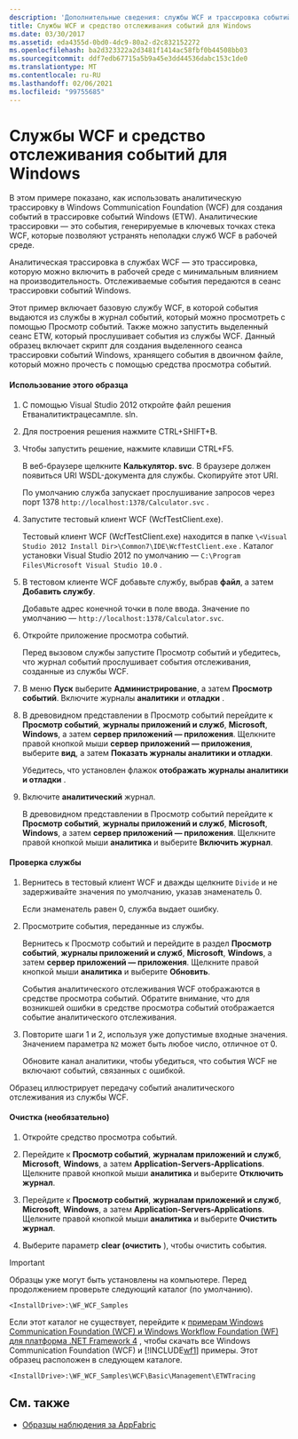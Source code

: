 ```yaml
---
description: 'Дополнительные сведения: службы WCF и трассировка событий для Windows'
title: Службы WCF и средство отслеживания событий для Windows
ms.date: 03/30/2017
ms.assetid: eda4355d-0bd0-4dc9-80a2-d2c832152272
ms.openlocfilehash: ba2d323322a2d3481f1414ac58fbf0b44508bb03
ms.sourcegitcommit: ddf7edb67715a5b9a45e3dd44536dabc153c1de0
ms.translationtype: MT
ms.contentlocale: ru-RU
ms.lasthandoff: 02/06/2021
ms.locfileid: "99755685"
---
```

# <a name="wcf-services-and-event-tracing-for-windows"></a>Службы WCF и средство отслеживания событий для Windows

В этом примере показано, как использовать аналитическую трассировку в Windows Communication Foundation (WCF) для создания событий в трассировке событий Windows (ETW). Аналитические трассировки — это события, генерируемые в ключевых точках стека WCF, которые позволяют устранять неполадки служб WCF в рабочей среде.

 Аналитическая трассировка в службах WCF — это трассировка, которую можно включить в рабочей среде с минимальным влиянием на производительность. Отслеживаемые события передаются в сеанс трассировки событий Windows.

 Этот пример включает базовую службу WCF, в которой события выдаются из службы в журнал событий, который можно просмотреть с помощью Просмотр событий. Также можно запустить выделенный сеанс ETW, который прослушивает события из службы WCF. Данный образец включает скрипт для создания выделенного сеанса трассировки событий Windows, хранящего события в двоичном файле, который можно прочесть с помощью средства просмотра событий.

#### <a name="to-use-this-sample"></a>Использование этого образца

1. С помощью Visual Studio 2012 откройте файл решения Етваналитиктрацесампле. sln.

2. Для построения решения нажмите CTRL+SHIFT+B.

3. Чтобы запустить решение, нажмите клавиши CTRL+F5.

     В веб-браузере щелкните **Калькулятор. svc**. В браузере должен появиться URI WSDL-документа для службы. Скопируйте этот URI.

     По умолчанию служба запускает прослушивание запросов через порт 1378 `http://localhost:1378/Calculator.svc` .

4. Запустите тестовый клиент WCF (WcfTestClient.exe).

     Тестовый клиент WCF (WcfTestClient.exe) находится в папке `\<Visual Studio 2012 Install Dir>\Common7\IDE\WcfTestClient.exe` .  Каталог установки Visual Studio 2012 по умолчанию — `C:\Program Files\Microsoft Visual Studio 10.0` .

5. В тестовом клиенте WCF добавьте службу, выбрав **файл**, а затем **Добавить службу**.

     Добавьте адрес конечной точки в поле ввода. Значение по умолчанию — `http://localhost:1378/Calculator.svc`.

6. Откройте приложение просмотра событий.

     Перед вызовом службы запустите Просмотр событий и убедитесь, что журнал событий прослушивает события отслеживания, созданные из службы WCF.

7. В меню **Пуск** выберите **Администрирование**, а затем **Просмотр событий**.  Включите журналы **аналитики** и **отладки** .

8. В древовидном представлении в Просмотр событий перейдите к **Просмотр событий**, **журналы приложений и служб**, **Microsoft**, **Windows**, а затем **сервер приложений — приложения**. Щелкните правой кнопкой мыши **сервер приложений — приложения**, выберите **вид**, а затем **Показать журналы аналитики и отладки**.

     Убедитесь, что установлен флажок **отображать журналы аналитики и отладки** .

9. Включите **аналитический** журнал.

     В древовидном представлении в Просмотр событий перейдите к **Просмотр событий**, **журналы приложений и служб**, **Microsoft**, **Windows**, а затем **сервер приложений — приложения**. Щелкните правой кнопкой мыши **аналитика** и выберите **Включить журнал**.

#### <a name="to-test-the-service"></a>Проверка службы

1. Вернитесь в тестовый клиент WCF и дважды щелкните `Divide` и не задерживайте значения по умолчанию, указав знаменатель 0.

     Если знаменатель равен 0, служба выдает ошибку.

2. Просмотрите события, переданные из службы.

     Вернитесь к Просмотр событий и перейдите в раздел **Просмотр событий**, **журналы приложений и служб**, **Microsoft**, **Windows**, а затем **сервер приложений — приложения**. Щелкните правой кнопкой мыши **аналитика** и выберите **Обновить**.

     События аналитического отслеживания WCF отображаются в средстве просмотра событий. Обратите внимание, что для возникшей ошибки в средстве просмотра событий отображается событие аналитического отслеживания.

3. Повторите шаги 1 и 2, используя уже допустимые входные значения. Значением параметра `N2` может быть любое число, отличное от 0.

     Обновите канал аналитики, чтобы убедиться, что события WCF не включают событий, связанных с ошибкой.

 Образец иллюстрирует передачу событий аналитического отслеживания из службы WCF.

#### <a name="to-cleanup-optional"></a>Очистка (необязательно)

1. Откройте средство просмотра событий.

2. Перейдите к **Просмотр событий**, **журналам приложений и служб**, **Microsoft**, **Windows**, а затем **Application-Servers-Applications**. Щелкните правой кнопкой мыши **аналитика** и выберите **Отключить журнал**.

3. Перейдите к **Просмотр событий**, **журналам приложений и служб**, **Microsoft**, **Windows**, а затем **Application-Servers-Applications**. Щелкните правой кнопкой мыши **аналитика** и выберите **Очистить журнал**.

4. Выберите параметр **clear (очистить** ), чтобы очистить события.

> [!IMPORTANT]
> Образцы уже могут быть установлены на компьютере. Перед продолжением проверьте следующий каталог (по умолчанию).  
>
> `<InstallDrive>:\WF_WCF_Samples`  
>
> Если этот каталог не существует, перейдите к [примерам Windows Communication Foundation (WCF) и Windows Workflow Foundation (WF) для платформа .NET Framework 4](https://www.microsoft.com/download/details.aspx?id=21459) , чтобы скачать все Windows Communication Foundation (WCF) и [!INCLUDE[wf1](../../../../includes/wf1-md.md)] примеры. Этот образец расположен в следующем каталоге.  
>
> `<InstallDrive>:\WF_WCF_Samples\WCF\Basic\Management\ETWTracing`  
  
## <a name="see-also"></a>См. также

- [Образцы наблюдения за AppFabric](/previous-versions/appfabric/ff383407(v=azure.10))
